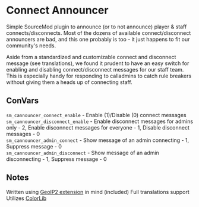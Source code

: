 # Connect Announcer
Simple SourceMod plugin to announce (or to not announce) player & staff connects/disconnects. Most of the dozens of available connect/disconnect announcers are bad, and this one probably is too - it just happens to fit our community's needs.

Aside from a standardized and customizable connect and disconnect message (see translations), we found it prudent to have an easy switch for enabling and disabling connect/disconnect messages for our staff team. This is especially handy for responding to calladmins to catch rule breakers without giving them a heads up of connecting staff.

## ConVars
`sm_cannouncer_connect_enable` - Enable (1)/Disable (0) connect messages  
`sm_cannouncer_disconnect_enable` - Enable disconnect messages for admins only - 2, Enable disconnect messages for everyone - 1, Disable disconnect messages - 0  
`sm_cannouncer_admin_connect` - Show message of an admin connecting - 1, Suppress message - 0  
`sm_cannouncer_admin_disconnect` - Show message of an admin disconnecting - 1, Suppress message - 0  

## Notes
Written using [GeoIP2 extension](https://forums.alliedmods.net/showthread.php?t=311477) in mind (included)
Full translations support
Utilizes [ColorLib](https://github.com/c0rp3n/colorlib-sm)
